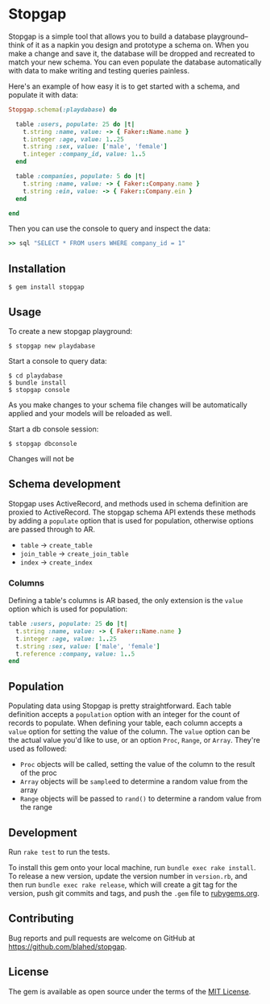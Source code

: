 # Stopgap

Stopgap is a simple tool that allows you to build a database playground–think of it as a napkin you design and prototype a schema on. When you make a change and save it, the database will be dropped and recreated to match your new schema. You can even populate the database automatically with data to make writing and testing queries painless.

Here's an example of how easy it is to get started with a schema, and populate it with data:

```ruby
Stopgap.schema(:playdabase) do

  table :users, populate: 25 do |t|
    t.string :name, value: -> { Faker::Name.name }
    t.integer :age, value: 1..25
    t.string :sex, value: ['male', 'female']
    t.integer :company_id, value: 1..5
  end

  table :companies, populate: 5 do |t|
    t.string :name, value: -> { Faker::Company.name }
    t.string :ein, value: -> { Faker::Company.ein }
  end

end
```

Then you can use the console to query and inspect the data:

```ruby
>> sql "SELECT * FROM users WHERE company_id = 1"
```


## Installation

    $ gem install stopgap

## Usage

To create a new stopgap playground:

    $ stopgap new playdabase

Start a console to query data:

    $ cd playdabase
    $ bundle install
    $ stopgap console

As you make changes to your schema file changes will be automatically applied and your models will be reloaded as well.

Start a db console session:

    $ stopgap dbconsole

Changes will not be

## Schema development

Stopgap uses ActiveRecord, and methods used in schema definition are proxied to ActiveRecord. The stopgap schema API extends these methods by adding a `populate` option that is used for population, otherwise options are passed through to AR.

* `table`      -> `create_table`
* `join_table` -> `create_join_table`
* `index`      -> `create_index`

### Columns

Defining a table's columns is AR based, the only extension is the `value` option which is used for population:

```ruby
table :users, populate: 25 do |t|
  t.string :name, value: -> { Faker::Name.name }
  t.integer :age, value: 1..25
  t.string :sex, value: ['male', 'female']
  t.reference :company, value: 1..5
end
  ```

## Population

Populating data using Stopgap is pretty straightforward. Each table definition accepts a `population` option with an integer for the count of records to populate. When defining your table, each column accepts a `value` option for setting the value of the column. The `value` option can be the actual value you'd like to use, or an option `Proc`, `Range`, or `Array`. They're used as followed:

* `Proc` objects will be called, setting the value of the column to the result of the proc
* `Array` objects will be `sample`ed to determine a random value from the array
* `Range` objects will be passed to `rand()` to determine a random value from the range

## Development

Run `rake test` to run the tests.

To install this gem onto your local machine, run `bundle exec rake install`. To release a new version, update the version number in `version.rb`, and then run `bundle exec rake release`, which will create a git tag for the version, push git commits and tags, and push the `.gem` file to [rubygems.org](https://rubygems.org).

## Contributing

Bug reports and pull requests are welcome on GitHub at https://github.com/blahed/stopgap.

## License

The gem is available as open source under the terms of the [MIT License](https://opensource.org/licenses/MIT).
